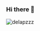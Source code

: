### Hi there 👋
![delapzzz](https://www.google.com/url?sa=i&url=https%3A%2F%2Fwall.alphacoders.com%2Fbig.php%3Fi%3D1151373&psig=AOvVaw29MdGkOP5br99yte-nADD5&ust=1674463511545000&source=images&cd=vfe&ved=0CBAQjRxqFwoTCLjmjefk2vwCFQAAAAAdAAAAABAT)
<!--
**delapzzz/delapzzz** is a ✨ _special_ ✨ repository because its `README.md` (this file) appears on your GitHub profile.

Here are some ideas to get you started:

- 🔭 I’m currently working on ...
- 🌱 I’m currently learning ...
- 👯 I’m looking to collaborate on ...
- 🤔 I’m looking for help with ...
- 💬 Ask me about ...
- 📫 How to reach me: ...
- 😄 Pronouns: ...
- ⚡ Fun fact: ...
-->
